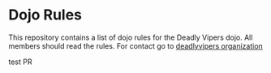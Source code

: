 Dojo Rules
==========

This repository contains a list of dojo rules for the Deadly Vipers dojo.
All members should read the rules.
For contact go to [deadlyvipers organization](https://github.com/deadlyvipers)

test PR

